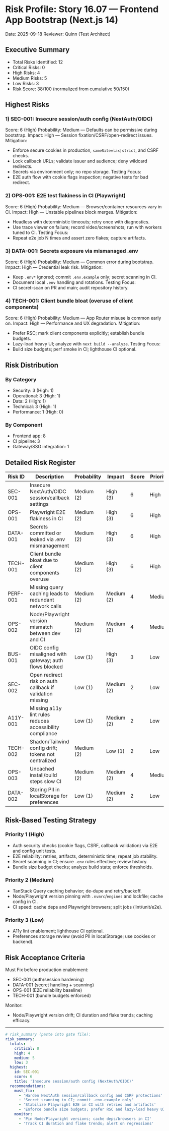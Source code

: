# Risk Profile: Story 16.07 — Frontend App Bootstrap (Next.js 14)

Date: 2025-09-18
Reviewer: Quinn (Test Architect)

## Executive Summary

- Total Risks Identified: 12
- Critical Risks: 0
- High Risks: 4
- Medium Risks: 5
- Low Risks: 3
- Risk Score: 38/100 (normalized from cumulative 50/150)

## Highest Risks

### 1) SEC-001: Insecure session/auth config (NextAuth/OIDC)
Score: 6 (High)
Probability: Medium — Defaults can be permissive during bootstrap.
Impact: High — Session fixation/CSRF/open-redirect issues.
Mitigation:
- Enforce secure cookies in production, `sameSite=lax|strict`, and CSRF checks.
- Lock callback URLs; validate issuer and audience; deny wildcard redirects.
- Secrets via environment only; no repo storage.
Testing Focus:
- E2E auth flow with cookie flags inspection; negative tests for bad redirect.

### 2) OPS-001: E2E test flakiness in CI (Playwright)
Score: 6 (High)
Probability: Medium — Browser/container resources vary in CI.
Impact: High — Unstable pipelines block merges.
Mitigation:
- Headless with deterministic timeouts; retry once with diagnostics.
- Use trace viewer on failure; record video/screenshots; run with workers tuned to CI.
Testing Focus:
- Repeat e2e job N times and assert zero flakes; capture artifacts.

### 3) DATA-001: Secrets exposure via mismanaged .env
Score: 6 (High)
Probability: Medium — Common error during bootstrap.
Impact: High — Credential leak risk.
Mitigation:
- Keep `.env*` ignored; commit `.env.example` only; secret scanning in CI.
- Document local `.env` handling and rotations.
Testing Focus:
- CI secret-scan on PR and main; audit repository history.

### 4) TECH-001: Client bundle bloat (overuse of client components)
Score: 6 (High)
Probability: Medium — App Router misuse is common early on.
Impact: High — Performance and UX degradation.
Mitigation:
- Prefer RSC; mark client components explicitly; establish bundle budgets.
- Lazy-load heavy UI; analyze with `next build --analyze`.
Testing Focus:
- Build size budgets; perf smoke in CI; lighthouse CI optional.

## Risk Distribution

### By Category
- Security: 3 (High: 1)
- Operational: 3 (High: 1)
- Data: 2 (High: 1)
- Technical: 3 (High: 1)
- Performance: 1 (High: 0)

### By Component
- Frontend app: 8
- CI pipeline: 3
- Gateway/SSO integration: 1

## Detailed Risk Register

| Risk ID  | Description                                                        | Probability | Impact | Score | Priority |
|----------|--------------------------------------------------------------------|-------------|--------|-------|----------|
| SEC-001  | Insecure NextAuth/OIDC session/callback settings                   | Medium (2)  | High (3) | 6   | High     |
| OPS-001  | Playwright E2E flakiness in CI                                     | Medium (2)  | High (3) | 6   | High     |
| DATA-001 | Secrets committed or leaked via .env mismanagement                 | Medium (2)  | High (3) | 6   | High     |
| TECH-001 | Client bundle bloat due to client components overuse               | Medium (2)  | High (3) | 6   | High     |
| PERF-001 | Missing query caching leads to redundant network calls             | Medium (2)  | Medium (2) | 4 | Medium   |
| OPS-002  | Node/Playwright version mismatch between dev and CI                | Medium (2)  | Medium (2) | 4 | Medium   |
| BUS-001  | OIDC config misaligned with gateway; auth flows blocked            | Low (1)     | High (3) | 3 | Low      |
| SEC-002  | Open redirect risk on auth callback if validation missing          | Low (1)     | Medium (2) | 2 | Low      |
| A11Y-001 | Missing a11y lint rules reduces accessibility compliance           | Low (1)     | Medium (2) | 2 | Low      |
| TECH-002 | Shadcn/Tailwind config drift; tokens not centralized               | Medium (2)  | Low (1) | 2   | Low      |
| OPS-003  | Uncached install/build steps slow CI                               | Medium (2)  | Medium (2) | 4 | Medium   |
| DATA-002 | Storing PII in localStorage for preferences                        | Low (1)     | Medium (2) | 2 | Low      |

## Risk-Based Testing Strategy

### Priority 1 (High)
- Auth security checks (cookie flags, CSRF, callback validation) via E2E and config unit tests.
- E2E reliability: retries, artifacts, deterministic time; repeat job stability.
- Secret scanning in CI; ensure `.env` rules effective; review history.
- Bundle size budget checks; analyze build stats; enforce thresholds.

### Priority 2 (Medium)
- TanStack Query caching behavior; de-dupe and retry/backoff.
- Node/Playwright version pinning with `.nvmrc`/`engines` and lockfile; cache config in CI.
- CI speed: cache deps and Playwright browsers; split jobs (lint/unit/e2e).

### Priority 3 (Low)
- A11y lint enablement; lighthouse CI optional.
- Preferences storage review (avoid PII in localStorage; use cookies or backend).

## Risk Acceptance Criteria

Must Fix before production enablement:
- SEC-001 (auth/session hardening)
- DATA-001 (secret handling + scanning)
- OPS-001 (E2E reliability baseline)
- TECH-001 (bundle budgets enforced)

Monitor:
- Node/Playwright version drift; CI duration and flake trends; caching efficacy.

---

```yaml
# risk_summary (paste into gate file):
risk_summary:
  totals:
    critical: 0
    high: 4
    medium: 5
    low: 3
  highest:
    id: SEC-001
    score: 6
    title: 'Insecure session/auth config (NextAuth/OIDC)'
  recommendations:
    must_fix:
      - 'Harden NextAuth session/callback config and CSRF protections'
      - 'Secret scanning in CI; commit .env.example only'
      - 'Stabilize Playwright E2E in CI with retries and artifacts'
      - 'Enforce bundle size budgets; prefer RSC and lazy-load heavy UI'
    monitor:
      - 'Pin Node/Playwright versions; cache deps/browsers in CI'
      - 'Track CI duration and flake trends; alert on regressions'
```
